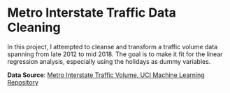 # Metro Interstate Traffic Data Cleaning

In this project, I attempted to cleanse and transform a traffic volume data spanning from late 2012 to mid 2018.
The goal is to make it fit for the linear regression analysis, especially using the holidays as dummy variables.

**Data Source**: [Metro Interstate Traffic Volume, UCI Machine Learning Repository](https://archive.ics.uci.edu/dataset/492/metro+interstate+traffic+volume])
